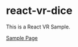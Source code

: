 # react-vr-dice

This is a React VR Sample.

[Sample Page](https://kit494way.github.io/react-vr-dice)
